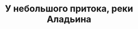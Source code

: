 ---
title: У небольшого притока, реки Аладьина
location: Река Ангара. Мотыгинский район, Красноярский край, Россия
tags: [fav]
---